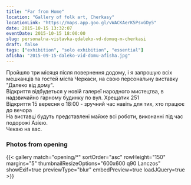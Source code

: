 ```yaml
---
title: "Far from Home"
location: "Gallery of folk art, Cherkasy"
locationLink: "https://maps.app.goo.gl/vWACKAerK5PsvGDy5"
date: 2015-10-15 13:32:07
eventDate: 2015-10-15 18:00:00
slug: personalna-vistavka-qdaleko-vd-domuq-m-cherkasi
draft: false
tags: ["exhibition", "solo exhibition", "essential"]
afisha: "2015-09-15-daleko-vid-domu-afisha.jpg"
---
```


Пройшло три місяця після повернення додому, і я запрошую всіх мешканців та гостей міста Черкаси, на свою персональну виставку "Далеко від дому".  
Відкриття відбудеться у новій галереї народного мистецтва, в надзвичайно гарному будинку по вул. Хрещатик 251  
Відкриття 15 вересня о 18:00 - зручний час навіть для тих, хто працює до вечора  
На виставці будуть представлені майже всі роботи, виконанні під час подорожі Азією.  
Чекаю на вас.

### Photos from opening

{{< gallery match="opening/*" sortOrder="asc" rowHeight="150" margins="5" thumbnailResizeOptions="600x600 q90 Lanczos" showExif=true previewType="blur" embedPreview=true loadJQuery=true >}}
